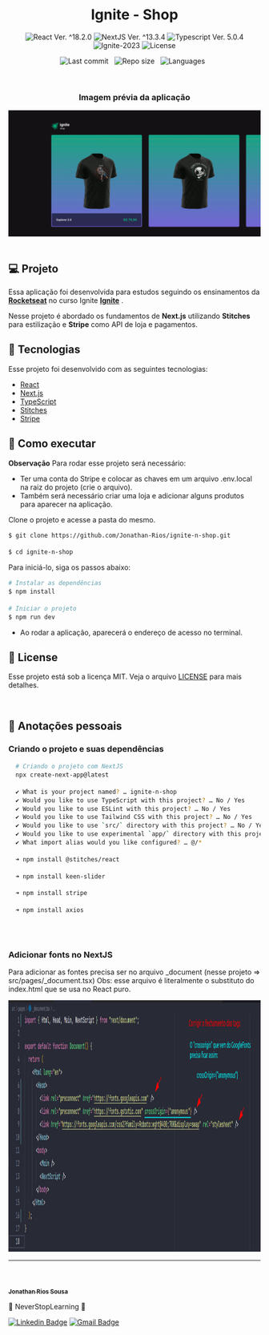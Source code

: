 <h1 align="center">Ignite - Shop</h1>

<p align="center">
  <img 
    src="https://img.shields.io/badge/React-%5E18.2.6-blue" 
    alt="React Ver. ^18.2.0"
  />
   <img 
    src="https://img.shields.io/badge/NextJS-%5E13.3.4-black" 
    alt="NextJS Ver. ^13.3.4"
  />
  <img 
    src="https://img.shields.io/badge/Typescript-%5E4.6.4-blue"
    alt="Typescript Ver. 5.0.4" 
  />
  <img
    src="https://img.shields.io/badge/Ignite-2023-green" 
    alt="Ignite-2023"
  />
  <img 
    alt="License"
    src="https://img.shields.io/static/v1?label=license&message=MIT&color=E51C44&labelColor=0A1033"
  />
</p>

<div align="center">

  ![Last commit](https://img.shields.io/github/last-commit/Jonathan-Rios/ignite-n-shop?color=4DA1CD 'Last commit') &nbsp;
  ![Repo size](https://img.shields.io/github/repo-size/Jonathan-Rios/ignite-n-shop?color=4DA1CD 'Repo size') &nbsp;
  ![Languages](https://img.shields.io/github/languages/count/Jonathan-Rios/ignite-n-shop?color=4DA1CD 'Languages') &nbsp;
  
</div>

<br>

<h3 align="center">Imagem prévia da aplicação</h3>

<div align="center">
  <img src=".github/project-preview.gif?style=flat" >
</div> 
 

<br>

## 💻 Projeto
Essa aplicação foi desenvolvida para estudos seguindo os ensinamentos da **[Rocketseat](https://www.rocketseat.com.br/)** no curso Ignite **[Ignite](https://www.rocketseat.com.br/ignite)** .

Nesse projeto é abordado os fundamentos de **Next.js** utilizando **Stitches** para estilização e **Stripe** como API de loja e pagamentos.


## 🧪 Tecnologias

Esse projeto foi desenvolvido com as seguintes tecnologias:

- [React](https://reactjs.org)
- [Next.js](https://nextjs.org/)
- [TypeScript](https://www.typescriptlang.org/)
- [Stitches](https://stitches.dev/)
- [Stripe](https://stripe.com/br)
 

## 🚀 Como executar

**Observação**
Para rodar esse projeto será necessário:

-  Ter uma conta do Stripe e colocar as chaves em um arquivo .env.local na raiz do projeto (crie o arquivo).
-  Também será necessário criar uma loja e adicionar alguns produtos para aparecer na aplicação.

Clone o projeto e acesse a pasta do mesmo.

```bash
$ git clone https://github.com/Jonathan-Rios/ignite-n-shop.git

$ cd ignite-n-shop
```

Para iniciá-lo, siga os passos abaixo:
```bash
# Instalar as dependências
$ npm install

# Iniciar o projeto
$ npm run dev
```
- Ao rodar a aplicação, aparecerá o endereço de acesso no terminal.
 
## 📝 License

Esse projeto está sob a licença MIT. Veja o arquivo [LICENSE](./LICENSE.md) para mais detalhes.

<br />


## 📓 Anotações pessoais

<h3>Criando o projeto e suas dependências </h3>

```bash
  # Criando o projeto com NextJS
  npx create-next-app@latest

  ✔ What is your project named? … ignite-n-shop
  ✔ Would you like to use TypeScript with this project? … No / Yes
  ✔ Would you like to use ESLint with this project? … No / Yes
  ✔ Would you like to use Tailwind CSS with this project? … No / Yes
  ✔ Would you like to use `src/` directory with this project? … No / Yes
  ✔ Would you like to use experimental `app/` directory with this project? … No / Yes
  ✔ What import alias would you like configured? … @/*

  ➜ npm install @stitches/react

  ➜ npm install keen-slider

  ➜ npm install stripe

  ➜ npm install axios
 
```   
<br />

<h3>Adicionar fonts no NextJS</h3>

Para adicionar as fontes precisa ser no arquivo _document (nesse projeto => src/pages/_document.tsx)
Obs: esse arquivo é literalmente o substituto do index.html que se usa no React puro.

<div align="center">
  <img src=".github/font-import.png?style=flat" alt="Cover" width="1290px" height="502px">
</div> 
 
---
<br />

<a href="https://github.com/Jonathan-Rios">
 <img src="https://github.com/Jonathan-Rios.png" width="100px;" alt="" />
 <br />
 <sub><b>Jonathan Rios Sousa</b></sub></a>

💠 NeverStopLearning 💠

[![Linkedin Badge](https://img.shields.io/badge/-Jonathan-blue?style=flat-square&logo=Linkedin&logoColor=white&link=https://www.linkedin.com/in/jonathan-rios-sousa-19b3431b6/)](https://www.linkedin.com/in/jonathan-rios-sousa-19b3431b6/) 
[![Gmail Badge](https://img.shields.io/badge/-jonathan.riosousa@gmail.com-c14438?style=flat-square&logo=Gmail&logoColor=white&link=mailto:jonathan.riosousa@gmail.com)](mailto:jonathan.riosousa@gmail.com)